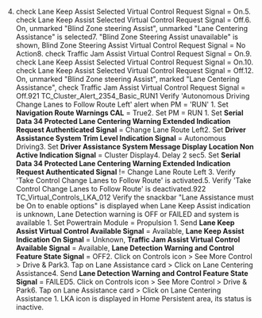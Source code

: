 4. check Lane Keep Assist Selected Virtual Control Request Signal = On.5. check Lane Keep Assist Selected Virtual Control Request Signal = Off.6. On, unmarked "Blind Zone steering Assist", unmarked "Lane Centering Assistance" is selected7. "Blind Zone Steering Assist unavailable" is shown, Blind Zone Steering Assist Virtual Control Request Signal = No Action8. check Traffic Jam Assist Virtual Control Request Signal = On.9. check Lane Keep Assist Selected Virtual Control Request Signal = On.10. check Lane Keep Assist Selected Virtual Control Request Signal = Off.12. On, unmarked "Blind Zone steering Assist", marked "Lane Centering Assistance", check Traffic Jam Assist Virtual Control Request Signal = Off.921 TC_Cluster_Alert_2354_Basic_RUN1 Verify 'Autonomous Driving Change Lanes to Follow Route Left' alert when PM = 'RUN' 1. Set **Navigation Route Warnings CAL** = True2. Set PM = RUN 1. Set **Serial Data 34 Protected Lane Centering Warning Extended Indication Request Authenticated Signal** = Change Lane Route Left2. Set **Driver Assistance System Trim Level Indication Signal** = Autonomous Driving3. Set **Driver Assistance System Message Display Location Non Active Indication Signal** = Cluster Display4. Delay 2 sec5. Set **Serial Data 34 Protected Lane Centering Warning Extended Indication Request Authenticated Signal** != Change Lane Route Left 3. Verify 'Take Control Change Lanes to Follow Route' is activated.5. Verify 'Take Control Change Lanes to Follow Route' is deactivated.922 TC_Virtual_Controls_LKA_012 Verify the snackbar "Lane Assistance must be On to enable options" is displayed when Lane Keep Assist indication is unknown, Lane Detection warning is OFF or FAILED and system is available 1. Set Powertrain Module = Propulsion 1. Send **Lane Keep Assist Virtual Control Available Signal** = Available, **Lane Keep Assist Indication On Signal** = Unknown, **Traffic Jam Assist Virtual Control Available Signal** = Available, **Lane Detection Warning and Control Feature State Signal** = OFF2. Click on Controls icon > See More Control > Drive & Park3. Tap on Lane Assistance card > Click on Lane Centering Assistance4. Send **Lane Detection Warning and Control Feature State Signal** = FAILED5. Click on Controls icon > See More Control > Drive & Park6. Tap on Lane Assistance card > Click on Lane Centering Assistance 1. LKA icon is displayed in Home Persistent area, its status is inactive.